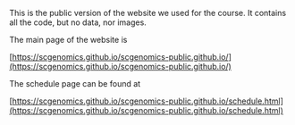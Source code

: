 <!-- 

Note to developers/maintainers: the R-code is put there automatically
when running ~/git/scgenomics.github.io/push-to-public.sh

-->

This is the public version of the website we used for the course.
It contains all the code, but no data, nor images. 

The main page of the website is

[https://scgenomics.github.io/scgenomics-public.github.io/](https://scgenomics.github.io/scgenomics-public.github.io/)

The schedule page can be found at

[https://scgenomics.github.io/scgenomics-public.github.io/schedule.html](https://scgenomics.github.io/scgenomics-public.github.io/schedule.html)
